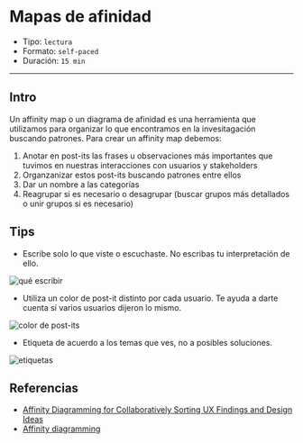 # Mapas de afinidad

- Tipo: `lectura`
- Formato: `self-paced`
- Duración: `15 min`

***

## Intro

Un affinity map o un diagrama de afinidad es una herramienta que utilizamos para
organizar lo que encontramos en la invesitagación buscando patrones. Para crear
un affinity map debemos:

1. Anotar en post-its las frases u observaciones más importantes que tuvimos en
   nuestras interacciones con usuarios y stakeholders
2. Organzanizar estos post-its buscando patrones entre ellos
3. Dar un nombre a las categorías
4. Reagrupar si es necesario o desagrupar (buscar grupos más detallados o unir
  grupos si es necesario)

## Tips

- Escribe solo lo que viste o escuchaste. No escribas tu interpretación de ello.

![qué escribir](https://lh3.googleusercontent.com/W4YorPOV8lUXNsJB6eoTa6edXoeBeGO02AqhlSBRESpxFCCVO00jm0XMsSiNdjnxL3_Fuoof-nbmM8KxPBaYmkGuouWcyqvkZENIHTRO4QQDwQk4qSsRjNoZUECeePQpHxL_7zqwNqw)

- Utiliza un color de post-it distinto por cada usuario. Te ayuda a darte cuenta
  si varios usuarios dijeron lo mismo.

![color de post-its](https://lh5.googleusercontent.com/wKAwSH3xHqQ-C592MAPbUVK63FxjIF78s3f9GKuSkNxOwj-Z7egwYY7Fs53o9oiM7DEWiBfEeB6TRAEfLKtbKquaPyXAwaA9pDzS_rY0l5Q9dxqTDIlkNzouTr-QaGbtZh3GFkpwLLI)

- Etiqueta de acuerdo a los temas que ves, no a posibles soluciones.

![etiquetas](https://lh4.googleusercontent.com/RrNG6Pm7betpfY_SBioLTBERD8tFPr98zQm5hWex-O1VGmRhvEjMS98TRRGAaZeGWosg72jdyDHXcifYpb_JnBW03gx8ntzEX3Pzicycg6xRfIMgx73wlm2-zM2ZLLRA7oLP1AqXOFQ)

## Referencias

- [Affinity Diagramming for Collaboratively Sorting UX Findings and Design
  Ideas](https://www.nngroup.com/articles/affinity-diagram/)
- [Affinity diagramming](http://library.ac4d.com/d/AC4D_designlibrary_Affinity_diagramming.pdf)